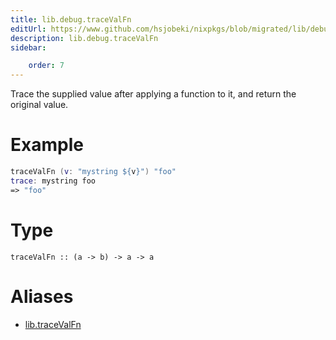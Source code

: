 ```yaml
---
title: lib.debug.traceValFn
editUrl: https://www.github.com/hsjobeki/nixpkgs/blob/migrated/lib/debug.nix#L81C5
description: lib.debug.traceValFn
sidebar:

    order: 7
---
```


Trace the supplied value after applying a function to it, and
return the original value.

# Example

```nix
traceValFn (v: "mystring ${v}") "foo"
trace: mystring foo
=> "foo"
```

# Type

```
traceValFn :: (a -> b) -> a -> a
```


# Aliases

- [lib.traceValFn](/nix-doc-comments/reference/lib/lib-tracevalfn)


